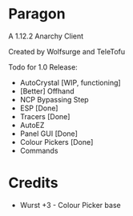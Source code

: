 # Paragon
A 1.12.2 Anarchy Client

Created by Wolfsurge and TeleTofu

Todo for 1.0 Release:
- AutoCrystal [WIP, functioning]
- [Better] Offhand
- NCP Bypassing Step
- ESP [Done]
- Tracers [Done]
- AutoEZ
- Panel GUI [Done]
- Colour Pickers [Done]
- Commands

# Credits
- Wurst +3 - Colour Picker base
